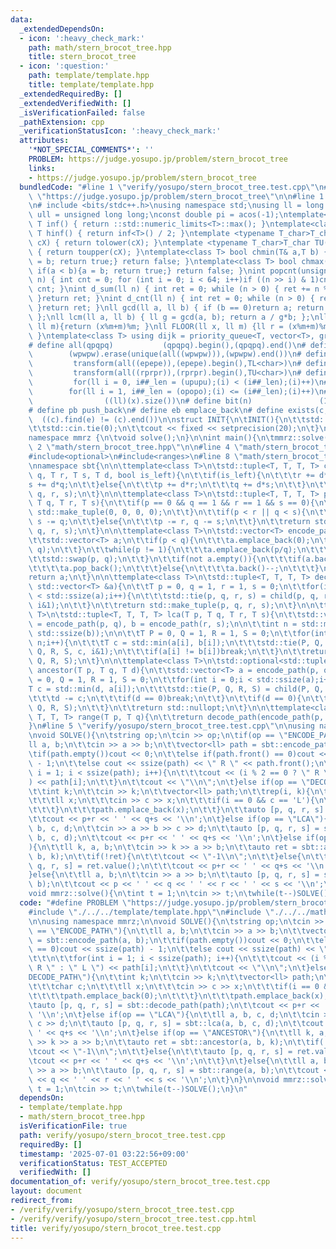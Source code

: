 ```yaml
---
data:
  _extendedDependsOn:
  - icon: ':heavy_check_mark:'
    path: math/stern_brocot_tree.hpp
    title: stern_brocot_tree
  - icon: ':question:'
    path: template/template.hpp
    title: template/template.hpp
  _extendedRequiredBy: []
  _extendedVerifiedWith: []
  _isVerificationFailed: false
  _pathExtension: cpp
  _verificationStatusIcon: ':heavy_check_mark:'
  attributes:
    '*NOT_SPECIAL_COMMENTS*': ''
    PROBLEM: https://judge.yosupo.jp/problem/stern_brocot_tree
    links:
    - https://judge.yosupo.jp/problem/stern_brocot_tree
  bundledCode: "#line 1 \"verify/yosupo/stern_brocot_tree.test.cpp\"\n#define PROBLEM\
    \ \"https://judge.yosupo.jp/problem/stern_brocot_tree\"\n\n#line 1 \"template/template.hpp\"\
    \n# include <bits/stdc++.h>\nusing namespace std;\nusing ll = long long;\nusing\
    \ ull = unsigned long long;\nconst double pi = acos(-1);\ntemplate<class T>constexpr\
    \ T inf() { return ::std::numeric_limits<T>::max(); }\ntemplate<class T>constexpr\
    \ T hinf() { return inf<T>() / 2; }\ntemplate <typename T_char>T_char TL(T_char\
    \ cX) { return tolower(cX); }\ntemplate <typename T_char>T_char TU(T_char cX)\
    \ { return toupper(cX); }\ntemplate<class T> bool chmin(T& a,T b) { if(a > b){a\
    \ = b; return true;} return false; }\ntemplate<class T> bool chmax(T& a,T b) {\
    \ if(a < b){a = b; return true;} return false; }\nint popcnt(unsigned long long\
    \ n) { int cnt = 0; for (int i = 0; i < 64; i++)if ((n >> i) & 1)cnt++; return\
    \ cnt; }\nint d_sum(ll n) { int ret = 0; while (n > 0) { ret += n % 10; n /= 10;\
    \ }return ret; }\nint d_cnt(ll n) { int ret = 0; while (n > 0) { ret++; n /= 10;\
    \ }return ret; }\nll gcd(ll a, ll b) { if (b == 0)return a; return gcd(b, a%b);\
    \ };\nll lcm(ll a, ll b) { ll g = gcd(a, b); return a / g*b; };\nll MOD(ll x,\
    \ ll m){return (x%m+m)%m; }\nll FLOOR(ll x, ll m) {ll r = (x%m+m)%m; return (x-r)/m;\
    \ }\ntemplate<class T> using dijk = priority_queue<T, vector<T>, greater<T>>;\n\
    # define all(qpqpq)           (qpqpq).begin(),(qpqpq).end()\n# define UNIQUE(wpwpw)\
    \        (wpwpw).erase(unique(all((wpwpw))),(wpwpw).end())\n# define LOWER(epepe)\
    \         transform(all((epepe)),(epepe).begin(),TL<char>)\n# define UPPER(rprpr)\
    \         transform(all((rprpr)),(rprpr).begin(),TU<char>)\n# define rep(i,upupu)\
    \         for(ll i = 0, i##_len = (upupu);(i) < (i##_len);(i)++)\n# define reps(i,opopo)\
    \        for(ll i = 1, i##_len = (opopo);(i) <= (i##_len);(i)++)\n# define len(x)\
    \                ((ll)(x).size())\n# define bit(n)               (1LL << (n))\n\
    # define pb push_back\n# define eb emplace_back\n# define exists(c, e)       \
    \  ((c).find(e) != (c).end())\n\nstruct INIT{\n\tINIT(){\n\t\tstd::ios::sync_with_stdio(false);\n\
    \t\tstd::cin.tie(0);\n\t\tcout << fixed << setprecision(20);\n\t}\n}INIT;\n\n\
    namespace mmrz {\n\tvoid solve();\n}\n\nint main(){\n\tmmrz::solve();\n}\n#line\
    \ 2 \"math/stern_brocot_tree.hpp\"\n\n#line 4 \"math/stern_brocot_tree.hpp\"\n\
    #include<optional>\n#include<ranges>\n#line 8 \"math/stern_brocot_tree.hpp\"\n\
    \nnamespace sbt{\n\n\ttemplate<class T>\n\tstd::tuple<T, T, T, T> child(T p, T\
    \ q, T r, T s, T d, bool is_left){\n\t\tif(is_left){\n\t\t\tr += d*p;\n\t\t\t\
    s += d*q;\n\t\t}else{\n\t\t\tp += d*r;\n\t\t\tq += d*s;\n\t\t}\n\t\treturn std::make_tuple(p,\
    \ q, r, s);\n\t}\n\n\ttemplate<class T>\n\tstd::tuple<T, T, T, T> parent(T p,\
    \ T q, T r, T s){\n\t\tif(p == 0 && q == 1 && r == 1 && s == 0){\n\t\t\treturn\
    \ std::make_tuple(0, 0, 0, 0);\n\t\t}\n\t\tif(p < r || q < s){\n\t\t\tr -= p,\
    \ s -= q;\n\t\t}else{\n\t\t\tp -= r, q -= s;\n\t\t}\n\t\treturn std::make_tuple(p,\
    \ q, r, s);\n\t}\n\n\ttemplate<class T>\n\tstd::vector<T> encode_path(T p, T q){\n\
    \t\tstd::vector<T> a;\n\t\tif(p < q){\n\t\t\ta.emplace_back(0);\n\t\t\tstd::swap(p,\
    \ q);\n\t\t}\n\t\twhile(p != 1){\n\t\t\ta.emplace_back(p/q);\n\t\t\tp %= q;\n\t\
    \t\tstd::swap(p, q);\n\t\t}\n\t\tif(not a.empty()){\n\t\t\tif(a.back() == 1){\n\
    \t\t\t\ta.pop_back();\n\t\t\t}else{\n\t\t\t\ta.back()--;\n\t\t\t}\n\t\t}\n\t\t\
    return a;\n\t}\n\n\ttemplate<class T>\n\tstd::tuple<T, T, T, T> decode_path(const\
    \ std::vector<T> &a){\n\t\tT p = 0, q = 1, r = 1, s = 0;\n\t\tfor(int i = 0;i\
    \ < std::ssize(a);i++){\n\t\t\tstd::tie(p, q, r, s) = child(p, q, r, s, a[i],\
    \ i&1);\n\t\t}\n\t\treturn std::make_tuple(p, q, r, s);\n\t}\n\n\ttemplate<class\
    \ T>\n\tstd::tuple<T, T, T, T> lca(T p, T q, T r, T s){\n\t\tstd::vector<T> a\
    \ = encode_path(p, q), b = encode_path(r, s);\n\n\t\tint n = std::min(std::ssize(a),\
    \ std::ssize(b));\n\n\t\tT P = 0, Q = 1, R = 1, S = 0;\n\t\tfor(int i = 0;i <\
    \ n;i++){\n\t\t\tT c = std::min(a[i], b[i]);\n\t\t\tstd::tie(P, Q, R, S) = child(P,\
    \ Q, R, S, c, i&1);\n\t\t\tif(a[i] != b[i])break;\n\t\t}\n\t\treturn std::make_tuple(P,\
    \ Q, R, S);\n\t}\n\n\ttemplate<class T>\n\tstd::optional<std::tuple<T, T, T, T>>\
    \ ancestor(T p, T q, T d){\n\t\tstd::vector<T> a = encode_path(p, q);\n\t\tT P\
    \ = 0, Q = 1, R = 1, S = 0;\n\t\tfor(int i = 0;i < std::ssize(a);i++){\n\t\t\t\
    T c = std::min(d, a[i]);\n\t\t\tstd::tie(P, Q, R, S) = child(P, Q, R, S, c, i&1);\n\
    \t\t\td -= c;\n\t\t\tif(d == 0)break;\n\t\t}\n\t\tif(d == 0){\n\t\t\treturn std::make_tuple(P,\
    \ Q, R, S);\n\t\t}\n\t\treturn std::nullopt;\n\t}\n\n\ttemplate<class T>\n\tstd::tuple<T,\
    \ T, T, T> range(T p, T q){\n\t\treturn decode_path(encode_path(p, q));\n\t}\n\
    }\n#line 5 \"verify/yosupo/stern_brocot_tree.test.cpp\"\n\nusing namespace mmrz;\n\
    \nvoid SOLVE(){\n\tstring op;\n\tcin >> op;\n\tif(op == \"ENCODE_PATH\"){\n\t\t\
    ll a, b;\n\t\tcin >> a >> b;\n\t\tvector<ll> path = sbt::encode_path(a, b);\n\t\
    \tif(path.empty())cout << 0;\n\t\telse if(path.front() == 0)cout << ssize(path)\
    \ - 1;\n\t\telse cout << ssize(path) << \" R \" << path.front();\n\t\t\n\t\tfor(int\
    \ i = 1; i < ssize(path); i++){\n\t\t\tcout << (i % 2 == 0 ? \" R \" : \" L \"\
    ) << path[i];\n\t\t}\n\t\tcout << \"\\n\";\n\t}else if(op == \"DECODE_PATH\"){\n\
    \t\tint k;\n\t\tcin >> k;\n\t\tvector<ll> path;\n\t\trep(i, k){\n\t\t\tchar c;\n\
    \t\t\tll x;\n\t\t\tcin >> c >> x;\n\t\t\tif(i == 0 && c == 'L'){\n\t\t\t\tpath.emplace_back(0);\n\
    \t\t\t}\n\t\t\tpath.emplace_back(x);\n\t\t}\n\t\tauto [p, q, r, s] = sbt::decode_path(path);\n\
    \t\tcout << p+r << ' ' << q+s << '\\n';\n\t}else if(op == \"LCA\"){\n\t\tll a,\
    \ b, c, d;\n\t\tcin >> a >> b >> c >> d;\n\t\tauto [p, q, r, s] = sbt::lca(a,\
    \ b, c, d);\n\t\tcout << p+r << ' ' << q+s << '\\n';\n\t}else if(op == \"ANCESTOR\"\
    ){\n\t\tll k, a, b;\n\t\tcin >> k >> a >> b;\n\t\tauto ret = sbt::ancestor(a,\
    \ b, k);\n\t\tif(!ret){\n\t\t\tcout << \"-1\\n\";\n\t\t}else{\n\t\t\tauto [p,\
    \ q, r, s] = ret.value();\n\t\t\tcout << p+r << ' ' << q+s << '\\n';\n\t\t}\n\t\
    }else{\n\t\tll a, b;\n\t\tcin >> a >> b;\n\t\tauto [p, q, r, s] = sbt::range(a,\
    \ b);\n\t\tcout << p << ' ' << q << ' ' << r << ' ' << s << '\\n';\n\t}\n}\n\n\
    void mmrz::solve(){\n\tint t = 1;\n\tcin >> t;\n\twhile(t--)SOLVE();\n}\n"
  code: "#define PROBLEM \"https://judge.yosupo.jp/problem/stern_brocot_tree\"\n\n\
    #include \"./../../template/template.hpp\"\n#include \"./../../math/stern_brocot_tree.hpp\"\
    \n\nusing namespace mmrz;\n\nvoid SOLVE(){\n\tstring op;\n\tcin >> op;\n\tif(op\
    \ == \"ENCODE_PATH\"){\n\t\tll a, b;\n\t\tcin >> a >> b;\n\t\tvector<ll> path\
    \ = sbt::encode_path(a, b);\n\t\tif(path.empty())cout << 0;\n\t\telse if(path.front()\
    \ == 0)cout << ssize(path) - 1;\n\t\telse cout << ssize(path) << \" R \" << path.front();\n\
    \t\t\n\t\tfor(int i = 1; i < ssize(path); i++){\n\t\t\tcout << (i % 2 == 0 ? \"\
    \ R \" : \" L \") << path[i];\n\t\t}\n\t\tcout << \"\\n\";\n\t}else if(op == \"\
    DECODE_PATH\"){\n\t\tint k;\n\t\tcin >> k;\n\t\tvector<ll> path;\n\t\trep(i, k){\n\
    \t\t\tchar c;\n\t\t\tll x;\n\t\t\tcin >> c >> x;\n\t\t\tif(i == 0 && c == 'L'){\n\
    \t\t\t\tpath.emplace_back(0);\n\t\t\t}\n\t\t\tpath.emplace_back(x);\n\t\t}\n\t\
    \tauto [p, q, r, s] = sbt::decode_path(path);\n\t\tcout << p+r << ' ' << q+s <<\
    \ '\\n';\n\t}else if(op == \"LCA\"){\n\t\tll a, b, c, d;\n\t\tcin >> a >> b >>\
    \ c >> d;\n\t\tauto [p, q, r, s] = sbt::lca(a, b, c, d);\n\t\tcout << p+r << '\
    \ ' << q+s << '\\n';\n\t}else if(op == \"ANCESTOR\"){\n\t\tll k, a, b;\n\t\tcin\
    \ >> k >> a >> b;\n\t\tauto ret = sbt::ancestor(a, b, k);\n\t\tif(!ret){\n\t\t\
    \tcout << \"-1\\n\";\n\t\t}else{\n\t\t\tauto [p, q, r, s] = ret.value();\n\t\t\
    \tcout << p+r << ' ' << q+s << '\\n';\n\t\t}\n\t}else{\n\t\tll a, b;\n\t\tcin\
    \ >> a >> b;\n\t\tauto [p, q, r, s] = sbt::range(a, b);\n\t\tcout << p << ' '\
    \ << q << ' ' << r << ' ' << s << '\\n';\n\t}\n}\n\nvoid mmrz::solve(){\n\tint\
    \ t = 1;\n\tcin >> t;\n\twhile(t--)SOLVE();\n}\n"
  dependsOn:
  - template/template.hpp
  - math/stern_brocot_tree.hpp
  isVerificationFile: true
  path: verify/yosupo/stern_brocot_tree.test.cpp
  requiredBy: []
  timestamp: '2025-07-01 03:22:56+09:00'
  verificationStatus: TEST_ACCEPTED
  verifiedWith: []
documentation_of: verify/yosupo/stern_brocot_tree.test.cpp
layout: document
redirect_from:
- /verify/verify/yosupo/stern_brocot_tree.test.cpp
- /verify/verify/yosupo/stern_brocot_tree.test.cpp.html
title: verify/yosupo/stern_brocot_tree.test.cpp
---
```

